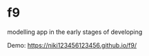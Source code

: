 # f9

modelling app in the early stages of developing

Demo: https://niki123456123456.github.io/f9/

